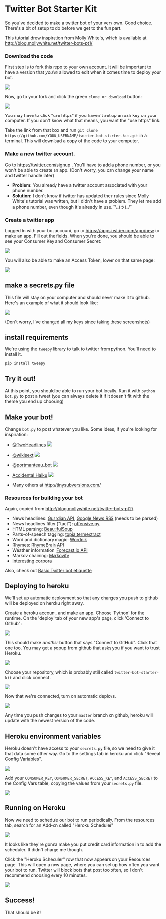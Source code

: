 Twitter Bot Starter Kit
=======================

So you've decided to make a twitter bot of your very own. Good choice. There's a bit of setup to do before we get to the fun part.

This tutorial drew inspiration from Molly White's, which is available at http://blog.mollywhite.net/twitter-bots-pt1/

### Download the code

First step is to fork this repo to your own account. It will be important to have a version that *you're* allowed to edit when it comes time to deploy your bot.

![](https://trello-attachments.s3.amazonaws.com/58d428743111af1d0a20cf28/59ea89b34ea8157334263b54/da1b7338bbd61fb73c5cd86d3abcd50a/capture.png)

Now, go to your fork and click the green `clone or download` button:

![](https://trello-attachments.s3.amazonaws.com/58d428743111af1d0a20cf28/59ea8149225a23a2ae6e3a59/8a97e1045a247f2d44fdded010e28850/capture.png)

You may have to click "use https" if you haven't set up an ssh key on your computer. If you don't know what that means, you want the "use https" link.

Take the link from that box and run `git clone https://github.com/YOUR_USERNAME/twitter-bot-starter-kit.git` in a terminal. This will download a copy of the code to your computer.

### Make a new twitter account.
Go to https://twitter.com/signup . You'll have to add a phone number, or you won't be able to create an app. (Don't worry, you can change your name and twitter handle later)

- **Problem:** You already have a twitter account associated with your phone number.
- **Solution:** I don't know if twitter has updated their rules since Molly White's tutorial was written, but I didn't have a problem. They let me add a phone number, even though it's already in use. ¯\\\_(ツ)\_/¯

### Create a twitter app

Logged in with your bot account, go to https://apps.twitter.com/app/new to make an app. Fill out the fields. When you're done, you should be able to see your Consumer Key and Consumer Secret:

![](https://trello-attachments.s3.amazonaws.com/58d428743111af1d0a20cf28/59ea7d85c4421fc6ad8495f6/07647a311605cd4856c8a84d1c3a34c2/capture.png)

You will also be able to make an Access Token, lower on that same page:

![](https://trello-attachments.s3.amazonaws.com/58d428743111af1d0a20cf28/59ea7d58355eeb6bc7dcc903/7c5b22c137f1b9fab96f61d405911faf/capture.png)

## make a secrets.py file

This file will stay on your computer and should never make it to github. Here's an example of what it should look like:

![](https://trello-attachments.s3.amazonaws.com/58d428743111af1d0a20cf28/59ea7e16cb2f067ca2be3925/3d151e9573ef821fa0376b902fd61b6b/capture.png)

(Don't worry, I've changed all my keys since taking these screenshots)

## install requirements

We're using the `tweepy` library to talk to twitter from python. You'll need to install it.

`pip install tweepy`

## Try it out!

At this point, you should be able to run your bot locally. Run it with `python bot.py` to post a tweet (you can always delete it if it doesn't fit with the theme you end up choosing)

## Make your bot!

Change `bot.py` to post whatever you like. Some ideas, if you're looking for inspiration:

- [@TwoHeadlines](https://twitter.com/twoheadlines)
![](https://trello-attachments.s3.amazonaws.com/58d428743111af1d0a20cf28/59ea8ab4a108e72243939651/c155d08814be16f532b66db098bb9ea7/capture.png)

- [@wikisext](https://twitter.com/wikisext)
![](https://trello-attachments.s3.amazonaws.com/58d428743111af1d0a20cf28/59ea8acccbb284f4daf92760/8784e64eeb3be19df5cd3165c22bd790/capture.png)

- [@portmanteau_bot](https://twitter.com/portmanteau_bot)
![](https://trello-attachments.s3.amazonaws.com/58d428743111af1d0a20cf28/59ea8d6ed22630dccaf5b531/bfa9a74e723ae598203e946e6e7c32e9/capture.png)

- [Accidental Haiku](https://twitter.com/accidental575)
![](https://trello-attachments.s3.amazonaws.com/58d428743111af1d0a20cf28/59ea8dc295326d064a270c5e/2e81db6e643ca289e5301183d9e3e892/capture.png)

- Many others at http://tinysubversions.com/

### Resources for building your bot

Again, copied from http://blog.mollywhite.net/twitter-bots-pt2/

- News headlines: [Guardian API](http://open-platform.theguardian.com/), [Google News RSS](http://news.google.com/news?pz=1&cf=all&ned=us&hl=en&output=rss) (needs to be parsed)
- News headlines filter ("tact"): [offensive.py](https://github.com/molly/CyberPrefixer/blob/master/offensive.py)
- HTML parsing: [BeautifulSoup](http://www.crummy.com/software/BeautifulSoup/)
- Parts-of-speech tagging: [topia.termextract](https://pypi.python.org/pypi/topia.termextract/)
- Word and dictionary magic: [Wordnik](https://www.wordnik.com/)
- Rhymes: [RhymeBrain API](http://rhymebrain.com/api.html)
- Weather information: [Forecast.io API](https://developer.forecast.io/)
- Markov chaining: [Markovify](https://github.com/jsvine/markovify)
- [Interesting corpora](https://github.com/dariusk/corpora)

Also, check out [Basic Twitter bot etiquette](http://tinysubversions.com/2013/03/basic-twitter-bot-etiquette/)

## Deploying to heroku

We'll set up automatic deployment so that any changes you push to github will be deployed on heroku right away.

Create a heroku account, and make an app. Choose 'Python' for the runtime. On the 'deploy' tab of your new app's page, click 'Connect to Github":

![](https://trello-attachments.s3.amazonaws.com/58d428743111af1d0a20cf28/59ea82f3b92b8402db39feaf/5fd8a8bc00ac731404809623bffcec61/capture.png)

This should make *another* button that says "Connect to GitHub". Click that one too. You may get a popup from github that asks you if you want to trust Heroku.

![](https://trello-attachments.s3.amazonaws.com/58d428743111af1d0a20cf28/59ea8312ae626d4768039eb9/1088c16abfb4cb62d24c62936358f2f9/capture.png)

Choose your repository, which is probably still called `twitter-bot-starter-kit` and click connect.

![](https://trello-attachments.s3.amazonaws.com/58d428743111af1d0a20cf28/59ea833c63f035a963fd4d56/132af2f506395902be59069597555e83/capture.png)

Now that we're connected, turn on automatic deploys.

![](https://trello-attachments.s3.amazonaws.com/58d428743111af1d0a20cf28/59ea8380ba7b1277b3a4c5ac/fa38d993a6ecc30f8d211c54d812d0f1/capture.png)

Any time you push changes to your `master` branch on github, heroku will update with the newest version of the code.

## Heroku environment variables

Heroku doesn't have access to your `secrets.py` file, so we need to give it that data some other way. Go to the settings tab in heroku and click "Reveal Config Variables".

![](https://trello-attachments.s3.amazonaws.com/58d428743111af1d0a20cf28/59ea8495a5ffb079dc0ac354/d84bf29c9cebde373f51562e39b4db69/capture.png)

Add your `CONSUMER_KEY`, `CONSUMER_SECRET`, `ACCESS_KEY`, and `ACCESS_SECRET` to the Config Vars table, copying the values from your `secrets.py` file.

![](https://trello-attachments.s3.amazonaws.com/58d428743111af1d0a20cf28/59ea8586148730768569c112/e3ab8e1b58ffb0e5a196d951f65993e8/capture.png)

## Running on Heroku

Now we need to schedule our bot to run periodically. From the resources tab, search for an Add-on called "Heroku Scheduler"

![](https://trello-attachments.s3.amazonaws.com/58d428743111af1d0a20cf28/59ea85eb1145db7310bab937/a0b9aaa661c9846fa5c0ebb621fdc10c/capture.png)

It looks like they're gonna make you put credit card information in to add the scheduler. It didn't charge me though.

Click the "Heroku Scheduler" row that now appears on your Resources page. This will open a new page, where you can set up how often you want your bot to run. Twitter will block bots that post too often, so I don't recommend choosing every 10 minutes.

![](https://trello-attachments.s3.amazonaws.com/58d428743111af1d0a20cf28/59ea86bf5d6a2ca30f7aaaf3/b1c147911be2fc16ee91802751ed8722/capture.png)

## Success!

That should be it!
